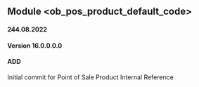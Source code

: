 ## Module <ob_pos_product_default_code>

#### 244.08.2022
#### Version 16.0.0.0.0
#### ADD
Initial commit for Point of Sale Product Internal Reference




